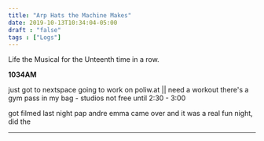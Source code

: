 ```yaml
---
title: "Arp Hats the Machine Makes"
date: 2019-10-13T10:34:04-05:00
draft : "false"
tags : ["Logs"]
---
```


Life the Musical for the Unteenth time in a row.

<!--more-->

**1034AM**

just got to nextspace going to work on poliw.at ||  need a workout there's a gym pass in my bag - studios not free until 2:30 - 3:00

got filmed last night pap andre emma came over and it was a real fun night, did the  

___
